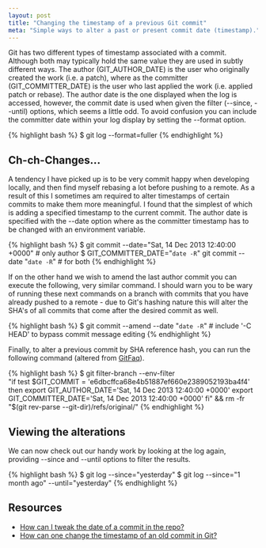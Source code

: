 ```yaml
---
layout: post
title: "Changing the timestamp of a previous Git commit"
meta: "Simple ways to alter a past or present commit date (timestamp)."
---
```


Git has two different types of timestamp associated with a commit.
Although both may typically hold the same value they are used in subtly different ways.
The author (GIT_AUTHOR_DATE) is the user who originally created the work (i.e. a patch), where as the committer (GIT_COMMITTER_DATE) is the user who last applied the work (i.e. applied patch or rebase).
The author date is the one displayed when the log is accessed, however, the commit date is used when given the filter (--since, --until) options, which seems a little odd.
To avoid confusion you can include the committer date within your log display by setting the --format option.
<!--more-->

{% highlight bash %}
$ git log --format=fuller
{% endhighlight %}

## Ch-ch-Changes...

A tendency I have picked up is to be very commit happy when developing locally, and then find myself rebasing a lot before pushing to a remote.
As a result of this I sometimes am required to alter timestamps of certain commits to make them more meaningful.
I found that the simplest of which is adding a specified timestamp to the current commit.
The author date is specified with the --date option where as the committer timestamp has to be changed with an environment variable.

{% highlight bash %}
$ git commit --date="Sat, 14 Dec 2013 12:40:00 +0000" # only author
$ GIT_COMMITTER_DATE="`date -R`" git commit --date "`date -R`" # for both
{% endhighlight %}

If on the other hand we wish to amend the last author commit you can execute the following, very similar command.
I should warn you to be wary of running these next commands on a branch with commits that you have already pushed to a remote - due to Git's hashing nature this will alter the SHA's of all commits that come after the desired commit as well.

{% highlight bash %}
$ git commit --amend --date "`date -R`" # include '-C HEAD' to bypass commit message editing
{% endhighlight %}

Finally, to alter a previous commit by SHA reference hash, you can run the following command (altered from [GitFaq](http://git.wiki.kernel.org/index.php/GitFaq#How_can_I_tweak_the_date_of_a_commit_in_the_repo.3F)).

{% highlight bash %}
$ git filter-branch --env-filter \
"if test \$GIT_COMMIT = 'e6dbcffca68e4b51887ef660e2389052193ba4f4'
then
    export GIT_AUTHOR_DATE='Sat, 14 Dec 2013 12:40:00 +0000'
    export GIT_COMMITTER_DATE='Sat, 14 Dec 2013 12:40:00 +0000'
fi" && rm -fr "$(git rev-parse --git-dir)/refs/original/"
{% endhighlight %}

## Viewing the alterations

We can now check out our handy work by looking at the log again, providing --since and --until options to filter the results.

{% highlight bash %}
$ git log --since="yesterday"
$ git log --since="1 month ago" --until="yesterday"
{% endhighlight %}

## Resources

- [How can I tweak the date of a commit in the repo?](http://git.wiki.kernel.org/index.php/GitFaq#How_can_I_tweak_the_date_of_a_commit_in_the_repo.3F)
- [How can one change the timestamp of an old commit in Git?](http://stackoverflow.com/questions/454734/how-can-one-change-the-timestamp-of-an-old-commit-in-git)